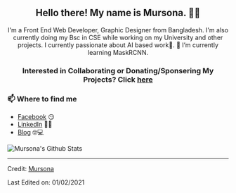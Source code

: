 <!---
mursona/mursona is a ✨ special ✨ repository because its `README.md` (this file) appears on your GitHub profile.
You can click the Preview link to take a look at your changes.
--->


<h2 align="center">Hello there! My name is Mursona. 👋🤓</h2>
<p align="center">I'm a Front End Web Developer, Graphic Designer from Bangladesh.
I'm also currently doing my Bsc in CSE while working on my University and other projects.
I currently passionate about AI based work👀. 🌱 I’m currently learning MaskRCNN.</p>

<h3 align="center"> Interested in Collaborating or Donating/Sponsering My Projects? Click <a href="https://github.com/mursona/mursona">here</a> </h3>


### 📫 Where to find me
- [Facebook](https://www.facebook.com/mahabubamursona) 😏
- [LinkedIn](https://www.linkedin.com/in/mursona) 👨💼
- [Blog](https://mursona.blogspot.com/) 🤓💻

![Mursona's Github Stats](https://github-readme-stats.vercel.app/api?username=mursona&show_icons=true&theme=radical)

----
Credit: [Mursona](https://github.com/mursona)

Last Edited on: 01/02/2021

